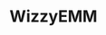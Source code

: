 ---
title: WizzyEMM
category: intern
description: As intern, I participated in the development of ReactJS templates for the company.
duration: 2 months (07/2019 - 08/2019)
picture: /content/experiences/wizzyemm.jpg
technologies: ['javascript', 'reactjs']
index: 1
---